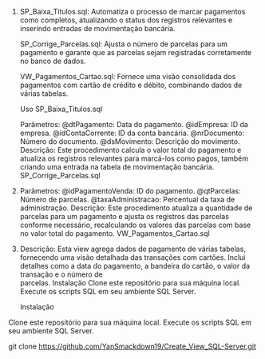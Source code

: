   1. SP_Baixa_Titulos.sql: Automatiza o processo de marcar pagamentos como completos, atualizando o status dos registros relevantes e inserindo entradas de movimentação bancária.
      
     SP_Corrige_Parcelas.sql: Ajusta o número de parcelas para um pagamento e garante que as parcelas sejam registradas corretamente no banco de dados.
      
     VW_Pagamentos_Cartao.sql: Fornece uma visão consolidada dos pagamentos com cartão de crédito e débito, combinando dados de várias tabelas.
      
     Uso
     SP_Baixa_Titulos.sql
      
     Parâmetros:
     @dtPagamento: Data do pagamento.
     @idEmpresa: ID da empresa.
     @idContaCorrente: ID da conta bancária.
     @nrDocumento: Número do documento.
     @dsMovimento: Descrição do movimento.
     Descrição:
     Este procedimento calcula o valor total do pagamento e atualiza os registros relevantes para marcá-los como pagos, também criando uma entrada na tabela de movimentação bancária.
     SP_Corrige_Parcelas.sql

 2.  Parâmetros:
     @idPagamentoVenda: ID do pagamento.
     @qtParcelas: Número de parcelas.
     @taxaAdministracao: Percentual da taxa de administração.
     Descrição:
     Este procedimento atualiza a quantidade de parcelas para um pagamento e ajusta os registros das parcelas conforme necessário, recalculando os valores das parcelas com base no valor total do pagamento.
     VW_Pagamentos_Cartao.sql

  3. Descrição:
     Esta view agrega dados de pagamento de várias tabelas, fornecendo uma visão detalhada das transações com cartões. Inclui detalhes como a data do pagamento, a bandeira do cartão, o valor da transação e o número de       
     parcelas.
     Instalação
     Clone este repositório para sua máquina local.
     Execute os scripts SQL em seu ambiente SQL Server.

      Instalação
     
  Clone este repositório para sua máquina local.
  Execute os scripts SQL em seu ambiente SQL Server.



  git clone https://github.com/YanSmackdown19/Create_View_SQL-Server.git


